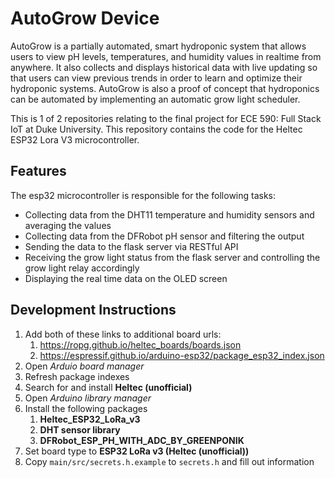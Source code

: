 ﻿# AutoGrow Device

AutoGrow is a partially automated, smart hydroponic system that allows users to view pH levels, temperatures, and humidity values in realtime from anywhere. It also collects and displays historical data with live updating so that users can view previous trends in order to learn and optimize their hydroponic systems. AutoGrow is also a proof of concept that hydroponics can be automated by implementing an automatic grow light scheduler.

This is 1 of 2 repositories relating to the final project for ECE 590: Full Stack IoT at Duke University. This repository contains the code for the Heltec ESP32 Lora V3 microcontroller.

## Features

The esp32 microcontroller is responsible for the following tasks:

* Collecting data from the DHT11 temperature and humidity sensors and averaging the values
* Collecting data from the DFRobot pH sensor and filtering the output
* Sending the data to the flask server via RESTful API
* Receiving the grow light status from the flask server and controlling the grow light relay accordingly
* Displaying the real time data on the OLED screen

## Development Instructions

1. Add both of these links to additional board urls:
   1. <https://ropg.github.io/heltec_boards/boards.json>
   2. <https://espressif.github.io/arduino-esp32/package_esp32_index.json>
2. Open *Arduio board manager*
3. Refresh package indexes
4. Search for and install **Heltec (unofficial)**
5. Open *Arduino library manager*
6. Install the following packages   
   1. **Heltec_ESP32_LoRa_v3**
   2. **DHT sensor library**
   3. **DFRobot_ESP_PH_WITH_ADC_BY_GREENPONIK**
7. Set board type to **ESP32 LoRa v3 (Heltec (unofficial))**
8. Copy `main/src/secrets.h.example` to `secrets.h` and fill out information
